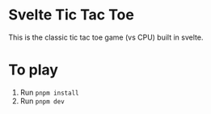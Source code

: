 # Svelte Tic Tac Toe

This is the classic tic tac toe game (vs CPU) built in svelte.

# To play

1. Run `pnpm install`
2. Run `pnpm dev`

